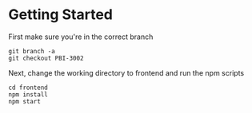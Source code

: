 # Getting Started
First make sure you're in the correct branch
```
git branch -a
git checkout PBI-3002
```
Next, change the working directory to frontend and run the npm scripts
```
cd frontend
npm install
npm start
```